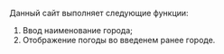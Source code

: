 Данный сайт выполняет следующие функции: 
1. Ввод наименование города;
2. Отображение погоды во введенем ранее городе.